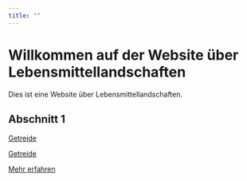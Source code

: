 ```yaml
---
title: ""
---
```


# Willkommen auf der Website über Lebensmittellandschaften

Dies ist eine Website über Lebensmittellandschaften.

## Abschnitt 1

<a href="Getreide/Getreide.html">Getreide</a>

<a href="Getreide/test.html">Getreide</a>

[Mehr erfahren](details.md)
